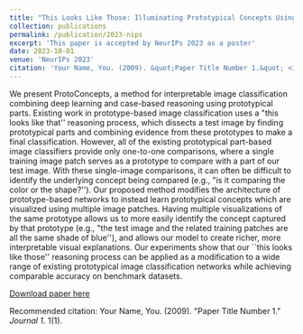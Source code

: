 ```yaml
---
title: "This Looks Like Those: Illuminating Prototypical Concepts Using Multiple Visualizations"
collection: publications
permalink: /publication/2023-nips
excerpt: 'This paper is accepted by NeurIPs 2023 as a poster'
date: 2023-10-01
venue: 'NeurIPs 2023'
citation: 'Your Name, You. (2009). &quot;Paper Title Number 1.&quot; <i>Journal 1</i>. 1(1).'
---
```

We present ProtoConcepts, a method for interpretable image classification combining deep learning and case-based reasoning using prototypical parts. Existing work in prototype-based image classification uses a "this looks like that'' reasoning process, which dissects a test image by finding prototypical parts and combining evidence from these prototypes to make a final classification. However, all of the existing prototypical part-based image classifiers provide only one-to-one comparisons, where a single training image patch serves as a prototype to compare with a part of our test image. With these single-image comparisons, it can often be difficult to identify the underlying concept being compared (e.g., "is it comparing the color or the shape?''). Our proposed method modifies the architecture of prototype-based networks to instead learn prototypical concepts which are visualized using multiple image patches. Having multiple visualizations of the same prototype allows us to more easily identify the concept captured by that prototype (e.g., "the test image and the related training patches are all the same shade of blue''), and allows our model to create richer, more interpretable visual explanations. Our experiments show that our ``this looks like those'' reasoning process can be applied as a modification to a wide range of existing prototypical image classification networks while achieving comparable accuracy on benchmark datasets.

[Download paper here](https://henrymachiyu.github.io/files/This_Looks_Like_Those.pdf)

Recommended citation: Your Name, You. (2009). "Paper Title Number 1." <i>Journal 1</i>. 1(1).
